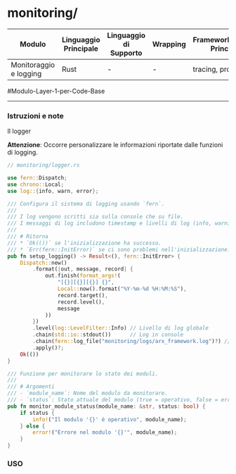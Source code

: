 # monitoring/
| Modulo                     | Linguaggio Principale | Linguaggio di Supporto | Wrapping | Framework/Librerie Principali |
| -------------------------- | --------------------- | ---------------------- | -------- | ----------------------------- |
| Monitoraggio e logging     | Rust                  | -                      | -        | tracing, prometheus           |

#Modulo-Layer-1-per-Code-Base 

---

### Istruzioni e note

Il logger

**Attenzione**: Occorre personalizzare le informazioni riportate dalle funzioni di logging.

```Rust
// monitoring/logger.rs

use fern::Dispatch;
use chrono::Local;
use log::{info, warn, error};

/// Configura il sistema di logging usando `fern`.
///
/// I log vengono scritti sia sulla console che su file.
/// I messaggi di log includono timestamp e livelli di log (info, warning, error, etc.).
///
/// # Ritorna
/// * `Ok(())` se l'inizializzazione ha successo.
/// * `Err(fern::InitError)` se ci sono problemi nell'inizializzazione.
pub fn setup_logging() -> Result<(), fern::InitError> {
    Dispatch::new()
        .format(|out, message, record| {
            out.finish(format_args!(
                "[{}][{}][{}] {}",
                Local::now().format("%Y-%m-%d %H:%M:%S"),
                record.target(),
                record.level(),
                message
            ))
        })
        .level(log::LevelFilter::Info) // Livello di log globale
        .chain(std::io::stdout())      // Log in console
        .chain(fern::log_file("monitoring/logs/arx_framework.log")?) // Log in file
        .apply()?;
    Ok(())
}

/// Funzione per monitorare lo stato dei moduli.
///
/// # Argomenti
/// - `module_name`: Nome del modulo da monitorare.
/// - `status`: Stato attuale del modulo (true = operativo, false = errore).
pub fn monitor_module_status(module_name: &str, status: bool) {
    if status {
        info!("Il modulo '{}' è operativo", module_name);
    } else {
        error!("Errore nel modulo '{}'", module_name);
    }
}

```

### USO

```Rust
```